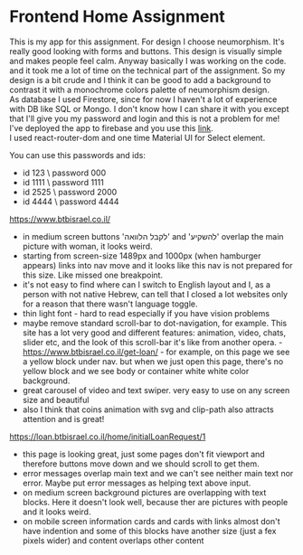 # Frontend Home Assignment

This is my app for this assignment. For design I choose neumorphism. It's really good looking with forms and buttons. This design is visually simple and makes people feel calm. Anyway basically I was working on the code. and it took me a lot of time on the technical part of the assignment. So my design is a bit crude and I think it can be good to add a background to contrast it with a monochrome colors palette of neumorphism design.\
As database I used Firestore, since for now I haven't a lot of experience with DB like SQL or Mongo. I don't know how I can share it with you except that I'll give you my password and login and this is not a problem for me!
I've deployed the app to firebase and you use this [link](https://btbtest-assignment.firebaseapp.com/).\
I used react-router-dom and one time Material UI for Select element.

You can use this passwords and ids:

- id 123 \ password 000
- id 1111 \ password 1111
- id 2525 \ password 2000
- id 4444 \ password 4444

https://www.btbisrael.co.il/

- in medium screen buttons 'לקבל הלוואה' and 'להשקיע' overlap the main picture with woman, it looks weird.
- starting from screen-size 1489px and 1000px (when hamburger appears) links into nav move and it looks like this nav is not prepared for this size. Like missed one breakpoint.
- it's not easy to find where can I switch to English layout and I, as a person with not native Hebrew, can tell that I closed a lot websites only for a reason that there wasn't language toggle.
- thin light font - hard to read especially if you have vision problems
- maybe remove standard scroll-bar to dot-navigation, for example. This site has a lot very good and different features: animation, video, chats, slider etc, and the look of this scroll-bar it's like from another opera. -https://www.btbisrael.co.il/get-loan/ - for example, on this page we see a yellow block under nav. but when we just open this page, there's no yellow block and we see body or container white white color background.
- great carousel of video and text swiper. very easy to use on any screen size and beautiful
- also I think that coins animation with svg and clip-path also attracts attention and is great!

https://loan.btbisrael.co.il/home/initialLoanRequest/1

- this page is looking great, just some pages don't fit viewport and therefore buttons move down and we should scroll to get them.
- error messages overlap main text and we can't see neither main text nor error. Maybe put error messages as helping text above input.
- on medium screen background pictures are overlapping with text blocks. Here it doesn't look well, because ther are pictures with people and it looks weird.
- on mobile screen information cards and cards with links almost don't have indention and some of this blocks have another size (just a fex pixels wider) and content overlaps other content

